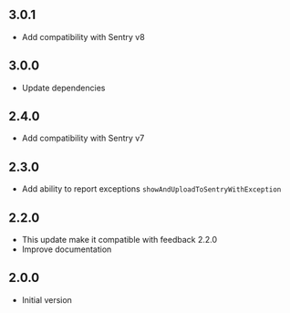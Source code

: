 ## 3.0.1

* Add compatibility with Sentry v8

## 3.0.0

* Update dependencies

## 2.4.0

* Add compatibility with Sentry v7

## 2.3.0

* Add ability to report exceptions `showAndUploadToSentryWithException`

## 2.2.0

* This update make it compatible with feedback 2.2.0
* Improve documentation

## 2.0.0

* Initial version
